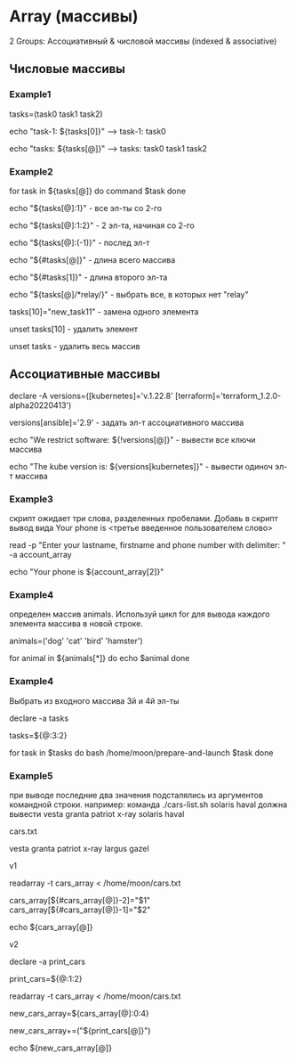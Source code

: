# Array (массивы)

2 Groups: Ассоциативный & числовой массивы (indexed & associative)

## Числовые массивы

### Example1

tasks=(task0 task1 task2)

echo "task-1: ${tasks[0]}"  --> task-1: task0

echo "tasks: ${tasks[@]}"     --> tasks: task0 task1 task2



### Example2

for task in ${tasks[@]}
do
  command $task
done


echo "${tasks[@]:1}"        - все эл-ты со 2-го

echo "${tasks[@]:1:2}"      - 2 эл-та, начиная со 2-го

echo "${tasks[@]:(-1)}"     - послед эл-т

echo "${#tasks[@]}"         - длина всего массива

echo "${#tasks[1]}"         - длина второго эл-та

echo "${tasks[@]/*relay/}"      - выбрать все, в которых нет "relay"


tasks[10]="new_task11"          - замена одного элемента

unset tasks[10]                 - удалить элемент

unset tasks                     - удалить весь массив


## Ассоциативные массивы

declare -A versions=([kubernetes]='v.1.22.8' [terraform]='terraform_1.2.0-alpha20220413')

versions[ansible]='2.9'         - задать эл-т ассоциативного массива

echo "We restrict software: ${!versions[@]}"            - вывести все ключи массива

echo "The kube version is: ${versions[kubernetes]}"     - вывести одиноч эл-т массива


### Example3

скрипт ожидает три слова, разделенных пробелами.
Добавь в скрипт вывод вида Your phone is <третье введенное пользователем слово>


read -p "Enter your lastname, firstname and phone number with <space> delimiter: " -a account_array

echo "Your phone is ${account_array[2]}"



### Example4

определен массив animals. Используй цикл for для вывода каждого элемента массива в новой строке.


animals=('dog' 'cat' 'bird' 'hamster')

for animal in ${animals[*]}
do
  echo $animal
done



### Example4

Выбрать из входного массива 3й и 4й эл-ты

declare -a tasks

tasks=${@:3:2}

for task in $tasks
do
  bash /home/moon/prepare-and-launch $task
done




### Example5

при выводе последние два значения подсталялись из аргументов командной строки.
например: команда ./cars-list.sh solaris haval должна вывести vesta granta patriot x-ray solaris haval

cars.txt

vesta
granta 
patriot
x-ray
largus
gazel


v1

readarray -t cars_array < /home/moon/cars.txt

cars_array[${#cars_array[@]}-2]="$1"
cars_array[${#cars_array[@]}-1]="$2"

echo ${cars_array[@]}


v2

declare -a print_cars

print_cars=${@:1:2}

readarray -t cars_array < /home/moon/cars.txt


new_cars_array=${cars_array[@]:0:4}

new_cars_array+=("${print_cars[@]}")

echo ${new_cars_array[@]}